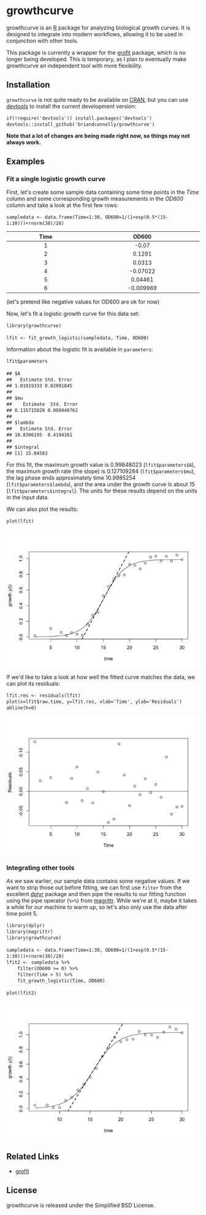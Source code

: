 growthcurve
===========

growthcurve is an [R](http://r-project.org) package for analyzing
biological growth curves. It is designed to integrate into modern
workflows, allowing it to be used in conjunction with other tools.

This package is currently a wrapper for the 
[grofit](http://cran.r-project.org/web/packages/grofit/index.html)
package, which is no longer being developed. This is temporary, as I
plan to eventually make growthcurve an independent tool with more
flexibility.

Installation
------------

`growthcurve` is not quite ready to be available on
[CRAN](http://cran.r-project.org), but you can use
[devtools](http://cran.r-project.org/web/packages/devtools/index.html)
to install the current development version:

    if(!require('devtools')) install.packages('devtools')
    devtools::install_github('briandconnelly/growthcurve')

**Note that a lot of changes are being made right now, so things may not always work.**

Examples
--------

### Fit a single logistic growth curve

First, let's create some sample data containing some time points in the
*Time* column and some corresponding growth measurements in the *OD600*
column and take a look at the first few rows:

    sampledata <- data.frame(Time=1:30, OD600=1/(1+exp(0.5*(15-1:30)))+rnorm(30)/20)

<table>
<colgroup>
<col width="9%" />
<col width="12%" />
</colgroup>
<thead>
<tr class="header">
<th align="center">Time</th>
<th align="center">OD600</th>
</tr>
</thead>
<tbody>
<tr class="odd">
<td align="center">1</td>
<td align="center">-0.07</td>
</tr>
<tr class="even">
<td align="center">2</td>
<td align="center">0.1291</td>
</tr>
<tr class="odd">
<td align="center">3</td>
<td align="center">0.0313</td>
</tr>
<tr class="even">
<td align="center">4</td>
<td align="center">-0.07022</td>
</tr>
<tr class="odd">
<td align="center">5</td>
<td align="center">0.04461</td>
</tr>
<tr class="even">
<td align="center">6</td>
<td align="center">-0.009969</td>
</tr>
</tbody>
</table>

(let's pretend like negative values for OD600 are ok for now)

Now, let's fit a logistic growth curve for this data set:

    library(growthcurve)

    lfit <- fit_growth_logistic(sampledata, Time, OD600)

Information about the logistic fit is available in `parameters`:

    lfit$parameters

    ## $A
    ##   Estimate Std. Error 
    ## 1.01919333 0.02091845 
    ## 
    ## $mu
    ##    Estimate  Std. Error 
    ## 0.115715828 0.009940762 
    ## 
    ## $lambda
    ##   Estimate Std. Error 
    ## 10.8306195  0.4194161 
    ## 
    ## $integral
    ## [1] 15.04583

For this fit, the maximum growth value is 0.99848023
(`lfit$parameters$A`), the maximum growth rate (the slope) is
0.127109284 (`lfit$parameters$mu`), the lag phase ends approximately
time 10.9985254 (`lfit$parameters$lambda`), and the area under the
growth curve is about 15 (`lfit$parameters$integral`). The units for
these results depend on the units in the input data.

We can also plot the results:

    plot(lfit)

![](figures/plot_example_logistic-1.png)

If we'd like to take a look at how well the fitted curve matches the
data, we can plot its residuals:

    lfit.res <- residuals(lfit)
    plot(x=lfit$raw.time, y=lfit.res, xlab='Time', ylab='Residuals')
    abline(h=0)

![](figures/resid_example_logistic-1.png)

### Integrating other tools

As we saw earlier, our sample data contains some negative values. If we
want to strip those out before fitting, we can first use `filter` from
the excellent
[dplyr](http://cran.r-project.org/web/packages/dplyr/index.html) package
and then pipe the results to our fitting function using the pipe
operator (`%>%`) from
[magrittr](http://cran.r-project.org/web/packages/magrittr/index.html).
While we're at it, maybe it takes a while for our machine to warm up, so
let's also only use the data after time point 5.

    library(dplyr)
    library(magrittr)
    library(growthcurve)

    sampledata <- data.frame(Time=1:30, OD600=1/(1+exp(0.5*(15-1:30)))+rnorm(30)/20)
    lfit2 <- sampledata %>%
        filter(OD600 >= 0) %>%
        filter(Time > 5) %>%
        fit_growth_logistic(Time, OD600)
        
    plot(lfit2)

![](figures/filtered-1.png)


Related Links
-------------

-   [grofit](http://cran.r-project.org/web/packages/grofit/index.html)

License
-------

growthcurve is released under the Simplified BSD License.
